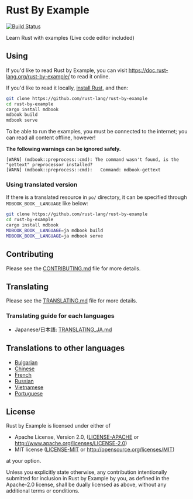 # Rust By Example

[![Build Status](https://github.com/rust-lang/rust-by-example/actions/workflows/rbe.yml/badge.svg)](https://github.com/rust-lang/rust-by-example/actions)

Learn Rust with examples (Live code editor included)

## Using

If you'd like to read Rust by Example, you can visit <https://doc.rust-lang.org/rust-by-example/>
to read it online.

If you'd like to read it locally, [install Rust], and then:

```bash
git clone https://github.com/rust-lang/rust-by-example
cd rust-by-example
cargo install mdbook
mdbook build
mdbook serve
```

[install Rust]: https://www.rust-lang.org/tools/install

To be able to run the examples, you must be connected to the internet; you can
read all content offline, however!

**The following warnings can be ignored safely.**

```text
[WARN] (mdbook::preprocess::cmd): The command wasn't found, is the "gettext" preprocessor installed?
[WARN] (mdbook::preprocess::cmd):   Command: mdbook-gettext
```

### Using translated version

If there is a translated resource in `po/` directory, it can be specified through `MDBOOK_BOOK__LANGUAGE` like below:

```bash
git clone https://github.com/rust-lang/rust-by-example
cd rust-by-example
cargo install mdbook
MDBOOK_BOOK__LANGUAGE=ja mdbook build
MDBOOK_BOOK__LANGUAGE=ja mdbook serve
```

## Contributing

Please see the [CONTRIBUTING.md] file for more details.

[CONTRIBUTING.md]: https://github.com/rust-lang/rust-by-example/blob/master/CONTRIBUTING.md

## Translating

Please see the [TRANSLATING.md] file for more details.

[TRANSLATING.md]: https://github.com/rust-lang/rust-by-example/blob/master/TRANSLATING.md

### Translating guide for each languages

* Japanese/日本語: [TRANSLATING_JA.md]

[TRANSLATING_JA.md]: https://github.com/rust-lang/rust-by-example/blob/master/TRANSLATING_JA.md

## Translations to other languages

* [Bulgarian](https://github.com/kberov/rust-by-example-bg)
* [Chinese](https://github.com/rust-lang-cn/rust-by-example-cn)
* [French](https://github.com/Songbird0/FR_RBE)
* [Russian](https://github.com/ruRust/rust-by-example)
* [Vietnamese](https://github.com/EyesCrypto-Insights/rust-by-example-vn)
* [Portuguese](https://github.com/nazarepiedady/rust-com-exemplos)

## License

Rust by Example is licensed under either of

* Apache License, Version 2.0, ([LICENSE-APACHE](LICENSE-APACHE) or
  <http://www.apache.org/licenses/LICENSE-2.0>)
* MIT license ([LICENSE-MIT](LICENSE-MIT) or
  <http://opensource.org/licenses/MIT>)

at your option.

Unless you explicitly state otherwise, any contribution intentionally submitted
for inclusion in Rust by Example by you, as defined in the Apache-2.0 license, shall be
dually licensed as above, without any additional terms or conditions.
